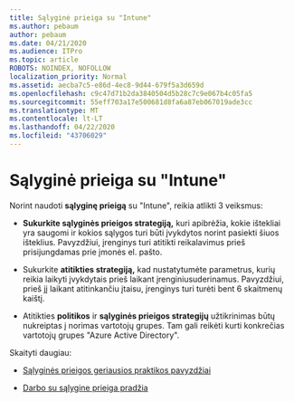 ```yaml
---
title: Sąlyginė prieiga su "Intune"
ms.author: pebaum
author: pebaum
ms.date: 04/21/2020
ms.audience: ITPro
ms.topic: article
ROBOTS: NOINDEX, NOFOLLOW
localization_priority: Normal
ms.assetid: aecba7c5-e86d-4ec8-9d44-679f5a3d659d
ms.openlocfilehash: c9c47d71b2da3840504d5b28c7c9e067b4c05fa5
ms.sourcegitcommit: 55eff703a17e500681d8fa6a87eb067019ade3cc
ms.translationtype: MT
ms.contentlocale: lt-LT
ms.lasthandoff: 04/22/2020
ms.locfileid: "43706029"
---
```

# <a name="conditional-access-with-intune"></a>Sąlyginė prieiga su "Intune"

Norint naudoti **sąlyginę prieigą** su "Intune", reikia atlikti 3 veiksmus: 
  
- **Sukurkite sąlyginės prieigos strategiją,** kuri apibrėžia, kokie ištekliai yra saugomi ir kokios sąlygos turi būti įvykdytos norint pasiekti šiuos išteklius. Pavyzdžiui, įrenginys turi atitikti reikalavimus prieš prisijungdamas prie įmonės el. pašto. 
    
- Sukurkite **atitikties strategiją,** kad nustatytumėte parametrus, kurių reikia laikyti įvykdytais prieš laikant įrenginiusuderinamus. Pavyzdžiui, prieš jį laikant atitinkančiu įtaisu, įrenginys turi turėti bent 6 skaitmenų kaištį. 
    
- Atitikties **politikos** ir **sąlyginės prieigos strategijų** užtikrinimas būtų nukreiptas į norimas vartotojų grupes. Tam gali reikėti kurti konkrečias vartotojų grupes "Azure Active Directory". 
    
Skaityti daugiau:
  
- [Sąlyginės prieigos geriausios praktikos pavyzdžiai](https://docs.microsoft.com/azure/active-directory/conditional-access/best-practices)
    
- [Darbo su sąlygine prieiga pradžia](https://docs.microsoft.com/azure/active-directory/active-directory-conditional-access-azure-portal-get-started)
    


